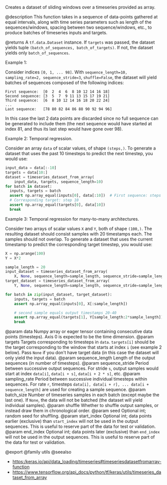 Creates a dataset of sliding windows over a timeseries provided as array.

@description
This function takes in a sequence of data-points gathered at
equal intervals, along with time series parameters such as
length of the sequences/windows, spacing between two sequence/windows, etc.,
to produce batches of timeseries inputs and targets.

@returns
A `tf.data.Dataset` instance. If `targets` was passed, the dataset yields
tuple `(batch_of_sequences, batch_of_targets)`. If not, the dataset yields
only `batch_of_sequences`.

Example 1:

Consider indices `[0, 1, ... 98]`.
With `sequence_length=10,  sampling_rate=2, sequence_stride=3`,
`shuffle=False`, the dataset will yield batches of sequences
composed of the following indices:

```
First sequence:  [0  2  4  6  8 10 12 14 16 18]
Second sequence: [3  5  7  9 11 13 15 17 19 21]
Third sequence:  [6  8 10 12 14 16 18 20 22 24]
...
Last sequence:   [78 80 82 84 86 88 90 92 94 96]
```

In this case the last 2 data points are discarded since no full sequence
can be generated to include them (the next sequence would have started
at index 81, and thus its last step would have gone over 98).

Example 2: Temporal regression.

Consider an array `data` of scalar values, of shape `(steps,)`.
To generate a dataset that uses the past 10
timesteps to predict the next timestep, you would use:

```python
input_data = data[:-10]
targets = data[10:]
dataset = timeseries_dataset_from_array(
    input_data, targets, sequence_length=10)
for batch in dataset:
  inputs, targets = batch
  assert np.array_equal(inputs[0], data[:10])  # First sequence: steps [0-9]
  # Corresponding target: step 10
  assert np.array_equal(targets[0], data[10])
  break
```

Example 3: Temporal regression for many-to-many architectures.

Consider two arrays of scalar values `X` and `Y`,
both of shape `(100,)`. The resulting dataset should consist samples with
20 timestamps each. The samples should not overlap.
To generate a dataset that uses the current timestamp
to predict the corresponding target timestep, you would use:

```python
X = np.arange(100)
Y = X*2

sample_length = 20
input_dataset = timeseries_dataset_from_array(
    X, None, sequence_length=sample_length, sequence_stride=sample_length)
target_dataset = timeseries_dataset_from_array(
    Y, None, sequence_length=sample_length, sequence_stride=sample_length)

for batch in zip(input_dataset, target_dataset):
    inputs, targets = batch
    assert np.array_equal(inputs[0], X[:sample_length])

    # second sample equals output timestamps 20-40
    assert np.array_equal(targets[1], Y[sample_length:2*sample_length])
    break
```

@param data Numpy array or eager tensor
    containing consecutive data points (timesteps).
    Axis 0 is expected to be the time dimension.
@param targets Targets corresponding to timesteps in `data`.
    `targets[i]` should be the target
    corresponding to the window that starts at index `i`
    (see example 2 below).
    Pass `None` if you don't have target data (in this case the dataset
    will only yield the input data).
@param sequence_length Length of the output sequences
    (in number of timesteps).
@param sequence_stride Period between successive output sequences.
    For stride `s`, output samples would
    start at index `data[i]`, `data[i + s]`, `data[i + 2 * s]`, etc.
@param sampling_rate Period between successive individual timesteps
    within sequences. For rate `r`, timesteps
    `data[i], data[i + r], ... data[i + sequence_length]`
    are used for creating a sample sequence.
@param batch_size Number of timeseries samples in each batch
    (except maybe the last one). If `None`, the data will not be batched
    (the dataset will yield individual samples).
@param shuffle Whether to shuffle output samples,
    or instead draw them in chronological order.
@param seed Optional int; random seed for shuffling.
@param start_index Optional int; data points earlier (exclusive)
    than `start_index` will not be used
    in the output sequences. This is useful to reserve part of the
    data for test or validation.
@param end_index Optional int; data points later (exclusive) than `end_index`
    will not be used in the output sequences.
    This is useful to reserve part of the data for test or validation.

@export
@family utils
@seealso
+ <https:/keras.io/api/data_loading/timeseries#timeseriesdatasetfromarray-function>
+ <https://www.tensorflow.org/api_docs/python/tf/keras/utils/timeseries_dataset_from_array>
